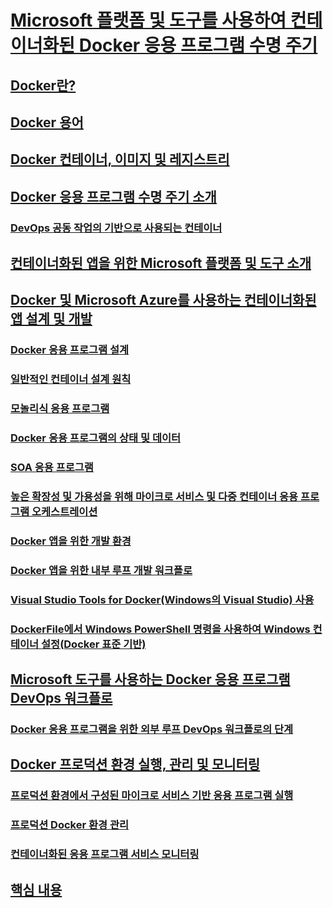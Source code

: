 # [Microsoft 플랫폼 및 도구를 사용하여 컨테이너화된 Docker 응용 프로그램 수명 주기](index.md)
## [Docker란?](what-is-docker.md)
## [Docker 용어](docker-terminology.md)
## [Docker 컨테이너, 이미지 및 레지스트리](docker-containers-images-and-registries.md)
## [Docker 응용 프로그램 수명 주기 소개](Docker-application-lifecycle/index.md)
### [DevOps 공동 작업의 기반으로 사용되는 컨테이너](Docker-application-lifecycle/containers-foundation-for-devops-collaboration.md)
## [컨테이너화된 앱을 위한 Microsoft 플랫폼 및 도구 소개](Microsoft-platform-tools-containerized-apps/index.md)
## [Docker 및 Microsoft Azure를 사용하는 컨테이너화된 앱 설계 및 개발](design-develop-containerized-apps/index.md)
### [Docker 응용 프로그램 설계](design-develop-containerized-apps/design-docker-applications.md)
### [일반적인 컨테이너 설계 원칙](design-develop-containerized-apps/common-container-design-principles.md)
### [모놀리식 응용 프로그램](design-develop-containerized-apps/monolithic-applications.md)
### [Docker 응용 프로그램의 상태 및 데이터](design-develop-containerized-apps/state-and-data-in-docker-applications.md)
### [SOA 응용 프로그램](design-develop-containerized-apps/soa-applications.md)
### [높은 확장성 및 가용성을 위해 마이크로 서비스 및 다중 컨테이너 응용 프로그램 오케스트레이션](design-develop-containerized-apps/orchestrate-high-scalability-availability.md)
### [Docker 앱을 위한 개발 환경](design-develop-containerized-apps/docker-apps-development-environment.md)
### [Docker 앱을 위한 내부 루프 개발 워크플로](design-develop-containerized-apps/docker-apps-inner-loop-workflow.md)
### [Visual Studio Tools for Docker(Windows의 Visual Studio) 사용](design-develop-containerized-apps/visual-studio-tools-for-docker.md)
### [DockerFile에서 Windows PowerShell 명령을 사용하여 Windows 컨테이너 설정(Docker 표준 기반)](design-develop-containerized-apps/set-up-windows-containers-with-powershell.md)
## [Microsoft 도구를 사용하는 Docker 응용 프로그램 DevOps 워크플로](docker-devops-workflow/index.md)
### [Docker 응용 프로그램을 위한 외부 루프 DevOps 워크플로의 단계](docker-devops-workflow/docker-application-outer-loop-devops-workflow.md)
## [Docker 프로덕션 환경 실행, 관리 및 모니터링](run-manage-monitor-docker-environments/index.md)
### [프로덕션 환경에서 구성된 마이크로 서비스 기반 응용 프로그램 실행](run-manage-monitor-docker-environments/run-microservices-based-applications-in-production.md)
### [프로덕션 Docker 환경 관리](run-manage-monitor-docker-environments/manage-production-docker-environments.md)
### [컨테이너화된 응용 프로그램 서비스 모니터링](run-manage-monitor-docker-environments/monitor-containerized-application-services.md)
## [핵심 내용](key-takeaways/index.md)
